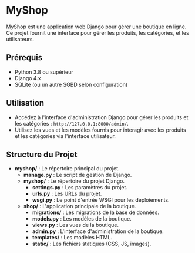 # MyShop

MyShop est une application web Django pour gérer une boutique en ligne. Ce projet fournit une interface pour gérer les produits, les catégories, et les utilisateurs.

## Prérequis

- Python 3.8 ou supérieur
- Django 4.x
- SQLite (ou un autre SGBD selon configuration)


## Utilisation

- Accédez à l'interface d'administration Django pour gérer les produits et les catégories : `http://127.0.0.1:8000/admin/`.
- Utilisez les vues et les modèles fournis pour interagir avec les produits et les catégories via l'interface utilisateur.

## Structure du Projet

- **myshop/** : Le répertoire principal du projet.
  - **manage.py** : Le script de gestion de Django.
  - **myshop/** : Le répertoire du projet Django.
    - **settings.py** : Les paramètres du projet.
    - **urls.py** : Les URLs du projet.
    - **wsgi.py** : Le point d'entrée WSGI pour les déploiements.
  - **shop/** : L'application principale de la boutique.
    - **migrations/** : Les migrations de la base de données.
    - **models.py** : Les modèles de la boutique.
    - **views.py** : Les vues de la boutique.
    - **admin.py** : L'interface d'administration de la boutique.
    - **templates/** : Les modèles HTML.
    - **static/** : Les fichiers statiques (CSS, JS, images).

